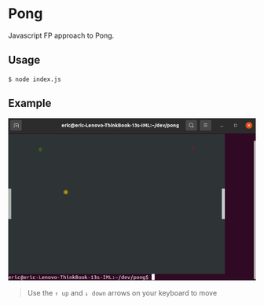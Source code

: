 # Pong
Javascript FP approach to Pong.

## Usage

```
$ node index.js
```

## Example

![alt text](/screenshot.png)

> Use the  `↑ up` and `↓ down` arrows on your keyboard to move